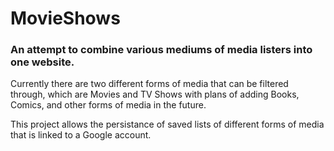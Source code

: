 # MovieShows
### An attempt to combine various mediums of media listers into one website.

Currently there are two different forms of media that can be filtered through, which are 
Movies and TV Shows with plans of adding Books, Comics, and other forms of media in the future.

This project allows the persistance of saved lists of different forms of media that is linked to a Google account.
